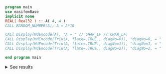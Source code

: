 ```fortran
program main
use easifemBase
implicit none
REAL( Real32 ) :: A( 4, 4 )
CALL RANDOM_NUMBER(A); A = A*10

CALl Display(MdEncode(A), "A = " // CHAR_LF // CHAR_LF)
CALL Display(MdEncode(Triu(A, flate=.TRUE., diagNo=0)), "diagNo=0, = " // CHAR_LF // CHAR_LF )
CALL Display(MdEncode(Triu(A, flate=.TRUE., diagNo=1)), "diagNo=1, = " // CHAR_LF  // CHAR_LF)
CALL Display(MdEncode(Triu(A, flate=.TRUE., diagNo=2)), "diagNo=2, = " // CHAR_LF // CHAR_LF )

end program main
```

<details>
<summary>See results</summary>
<div>

A =

|  |  |  |  |
|  --- |  --- |  --- |  --- |
| 0.99172 | 0.2666 | 4.3266 | 5.4603 |
| 2.5813 | 0.14775 | 1.7741 | 5.3106 |
| 1.9852 | 5.8142 | 4.8581 | 9.2279 |
| 1.4559 | 7.9147 | 7.84 | 9.2751 |

diagNo=0, =

|  |  |  |  |  |  |  |  |  |  |
|  --- |  --- |  --- |  --- |  --- |  --- |  --- |  --- |  --- |  --- |
| 0.99172 | 0.14775 | 4.8581 | 9.2751 | 0.2666 | 1.7741 | 9.2279 | 4.3266 | 5.3106 | 5.4603 |

diagNo=1, =

|  |  |  |  |  |  |
|  --- |  --- |  --- |  --- |  --- |  --- |
| 0.2666 | 1.7741 | 9.2279 | 4.3266 | 5.3106 | 5.4603 |

diagNo=2, =

|  |  |  |
|  --- |  --- |  --- |
| 4.3266 | 5.3106 | 5.4603 |

</div>
</details>
